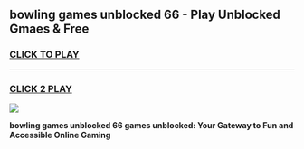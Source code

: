 
## bowling games unblocked 66 - Play Unblocked Gmaes & Free
<h3>
<a href="https://news.freeplayer.one?title=bowling_games_unblocked_66&ref=16F">CLICK TO PLAY</a></h3>
<hr>

<h3>
<a href="https://news.freeplayer.one?title=bowling_games_unblocked_66&ref=16F">CLICK 2 PLAY</a>
  
</h3>

<a href="https://news.freeplayer.one?title=bowling_games_unblocked_66&ref=16F/"><img src="https://clearcache.store/games.png"></a>


**bowling games unblocked 66 games unblocked: Your Gateway to Fun and Accessible Online Gaming**

